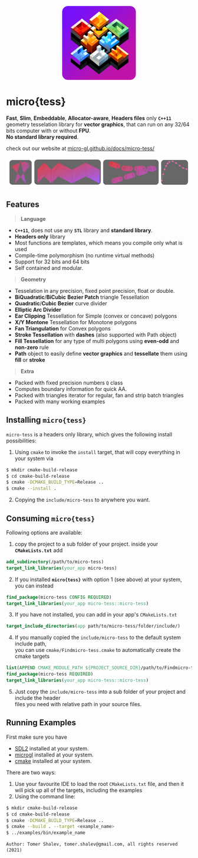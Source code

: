 <div align='center'>
<img src='microtess-512-logo-rounded.png' style='height: 200px;'/>
</div>

# micro{tess}

**Fast**, **Slim**, **Embeddable**, **Allocator-aware**, **Headers files** only **`C++11`** geometry tesselation library for **vector graphics**, that can run on any 32/64 bits computer with or without **FPU**.  
**No standard library required**.

check out our website at [micro-gl.github.io/docs/micro-tess/](https://micro-gl.github.io/docs/micro-tess)

<div align='center'>
<img src='assets/intro.png' style='opacity: 0.75; max-height: 200'/>
</div>
 
## Features

> **Language** &nbsp;&nbsp;&nbsp;&nbsp;&nbsp;&nbsp;
- **`C++11`**, does not use any **`STL`** library and **standard library**.
- **Headers only** library
- Most functions are templates, which means you compile only what is used
- Compile-time polymorphism (no runtime virtual methods)
- Support for 32 bits and 64 bits
- Self contained and modular.

> **Geometry** &nbsp;&nbsp;&nbsp;&nbsp;&nbsp;&nbsp;

- Tesselation in any precision, fixed point precision, float or double.
- **BiQuadratic**/**BiCubic** **Bezier Patch** triangle Tessellation
- **Quadratic**/**Cubic** **Bezier** curve divider
- **Elliptic Arc Divider**
- **Ear Clipping** Tessellation for Simple (convex or concave) polygons
- **X/Y Montone** Tessellation for Monotone polygons
- **Fan Triangulation** for Convex polygons
- **Stroke Tessellation** with **dashes** (also supported with Path object)
- **Fill Tessellation** for any type of multi polygons using **even-odd** and **non-zero** rule
- **Path** object to easily define **vector graphics** and **tessellate** them using **fill** or **stroke**

> **Extra** &nbsp;&nbsp;&nbsp;&nbsp;&nbsp;&nbsp;
- Packed with fixed precision numbers `Q` class
- Computes boundary information for quick AA.
- Packed with triangles iterator for regular, fan and strip batch triangles
- Packed with many working examples


## Installing `micro{tess}`
`micro-tess` is a headers only library, which gives the following install possibilities:
1. Using `cmake` to invoke the `install` target, that will copy everything in your system via
```bash
$ mkdir cmake-build-release
$ cd cmake-build-release
$ cmake -DCMAKE_BUILD_TYPE=Release ..
$ cmake --install .
```
2. Copying the `include/micro-tess` to anywhere you want.

## Consuming `micro{tess}`
Following options are available:
1. copy the project to a sub folder of your project. inside your **`CMakeLists.txt`** add
```cmake
add_subdirectory(/path/to/micro-tess)
target_link_libraries(your_app micro-tess)
```
2. If you installed **`micro{tess}`** with option 1 (see above) at your system, you can instead
```cmake
find_package(micro-tess CONFIG REQUIRED)
target_link_libraries(your_app micro-tess::micro-tess)
```
3. If you have not installed, you can add in your app's `CMakeLists.txt`
```cmake
target_include_directories(app path/to/micro-tess/folder/include/)
```
4. If you manually copied the `include/micro-tess` to the default system include path,  
   you can use `cmake/Findmicro-tess.cmake` to automatically create the cmake targets
```cmake
list(APPEND CMAKE_MODULE_PATH ${PROJECT_SOURCE_DIR}/path/to/Findmicro-tess/folder)
find_package(micro-tess REQUIRED)
target_link_libraries(your_app micro-tess::micro-tess)
```
5. Just copy the `include/micro-tess` into a sub folder of your project and include the header  
   files you need with relative path in your source files.

## Running Examples
First make sure you have
- [SDL2](https://www.libsdl.org/) installed at your system.
- [microgl](https://github.com/micro-gl/micro-gl) installed at your system.
- [cmake](https://cmake.org/download/) installed at your system.

There are two ways:
1. Use your favourite IDE to load the root `CMakeLists.txt` file, and then it   
   will pick up all of the targets, including the examples
2. Using the command line:
```bash
$ mkdir cmake-build-release
$ cd cmake-build-release
$ cmake -DCMAKE_BUILD_TYPE=Release ..
$ cmake --build . --target <example_name>
$ ../examples/bin/example_name
```

```text
Author: Tomer Shalev, tomer.shalev@gmail.com, all rights reserved (2021)
```
